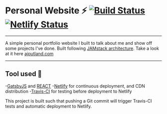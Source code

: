 
# Personal Website ⚡️ [![Build Status](https://travis-ci.com/AJPutland/personal-website.svg?branch=master)](https://travis-ci.com/AJPutland/personal-website) [![Netlify Status](https://api.netlify.com/api/v1/badges/676815bc-9578-4898-a840-dff26afdff9b/deploy-status)](https://app.netlify.com/sites/unruffled-shirley-646910/deploys)
---

A simple personal portfolio website I built to talk about me and show off some projects I've done. Built following [JAMstack architecture](https://jamstack.org). Take a look at it here [ajputland.com](https://ajputland.com)

---
## Tool used 🔧

-[GatsbyJS](https://www.gatsbyjs.org/) and [REACT](https://reactjs.org/) 
-[Netlify](https://www.netlify.com) for continuous deployment, and CDN distribution 
-[Travis-CI](https://travis-ci.org/) for testing before deployment to Netlify 

This project is built such that pushing a Git commit will trigger Travis-CI tests and automatic deployment to Netlify. 

